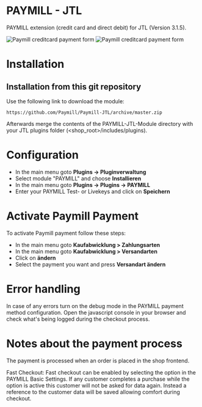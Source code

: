 PAYMILL - JTL
====================

PAYMILL extension (credit card and direct debit) for JTL (Version 3.1.5).

![Paymill creditcard payment form](https://raw.github.com/Paymill/Paymill-JTL/master/paymill_cc_form_de.png)
![Paymill creditcard payment form](https://raw.github.com/Paymill/Paymill-JTL/master/paymill_elv_form_de.png)

# Installation

## Installation from this git repository

Use the following link to download the module:

    https://github.com/Paymill/Paymill-JTL/archive/master.zip

Afterwards merge the contents of the PAYMILL-JTL-Module directory with your JTL plugins folder (<shop_root>/includes/plugins).

# Configuration

- In the main menu goto **Plugins -> Pluginverwaltung**
- Select module "PAYMILL" and choose **Installieren**
- In the main menu goto **Plugins -> Plugins -> PAYMILL**
- Enter your PAYMILL Test- or Livekeys and click on **Speichern**

# Activate Paymill Payment

To activate Paymill payment follow these steps:

- In the main menu goto **Kaufabwicklung > Zahlungsarten**
- In the main menu goto **Kaufabwicklung > Versandarten**
- Click on **ändern**
- Select the payment you want and press **Versandart ändern**

# Error handling

In case of any errors turn on the debug mode in the PAYMILL payment method configuration. Open the javascript console in your browser and check what's being logged during the checkout process.

# Notes about the payment process

The payment is processed when an order is placed in the shop frontend.

Fast Checkout: Fast checkout can be enabled by selecting the option in the PAYMILL Basic Settings. If any customer completes a purchase while the option is active this customer will not be asked for data again. Instead a reference to the customer data will be saved allowing comfort during checkout.